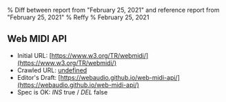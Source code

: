 % Diff between report from "February 25, 2021" and reference report from "February 25, 2021"
% Reffy
% February 25, 2021

## Web MIDI API

- Initial URL: [https://www.w3.org/TR/webmidi/](https://www.w3.org/TR/webmidi/)
- Crawled URL: [undefined](undefined)
- Editor's Draft: [https://webaudio.github.io/web-midi-api/](https://webaudio.github.io/web-midi-api/)
- Spec is OK: *INS* true / *DEL* false


